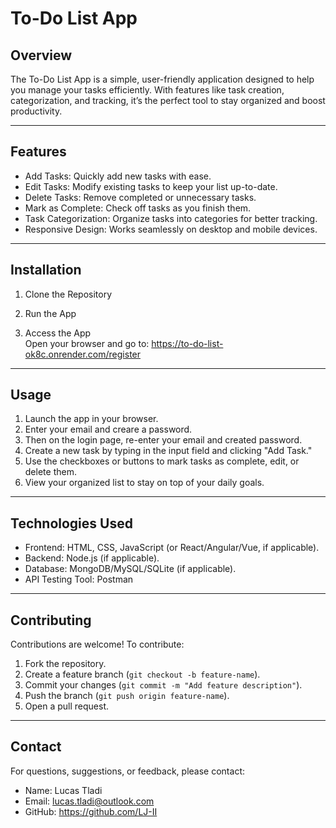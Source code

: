 # To-Do List App

## Overview  
The To-Do List App is a simple, user-friendly application designed to help you manage your tasks efficiently. With features like task creation, categorization, and tracking, it’s the perfect tool to stay organized and boost productivity.

---

## Features  
- Add Tasks: Quickly add new tasks with ease.  
- Edit Tasks: Modify existing tasks to keep your list up-to-date.  
- Delete Tasks: Remove completed or unnecessary tasks.  
- Mark as Complete: Check off tasks as you finish them.  
- Task Categorization: Organize tasks into categories for better tracking.  
- Responsive Design: Works seamlessly on desktop and mobile devices.  

---

## Installation  

1. Clone the Repository  
  
2. Run the App  

3. Access the App  
Open your browser and go to:
https://to-do-list-ok8c.onrender.com/register

---

## Usage  
1. Launch the app in your browser.
2. Enter your email and creare a password.
3. Then on the login page, re-enter your email and created password.
6. Create a new task by typing in the input field and clicking "Add Task."  
7. Use the checkboxes or buttons to mark tasks as complete, edit, or delete them.  
8. View your organized list to stay on top of your daily goals.

---

## Technologies Used  
- Frontend: HTML, CSS, JavaScript (or React/Angular/Vue, if applicable).  
- Backend: Node.js (if applicable).  
- Database: MongoDB/MySQL/SQLite (if applicable).
- API Testing Tool: Postman

---

## Contributing  
Contributions are welcome! To contribute:  
1. Fork the repository.  
2. Create a feature branch (`git checkout -b feature-name`).  
3. Commit your changes (`git commit -m "Add feature description"`).  
4. Push the branch (`git push origin feature-name`).  
5. Open a pull request.  

---


## Contact  
For questions, suggestions, or feedback, please contact:  
- Name: Lucas Tladi
- Email: lucas.tladi@outlook.com  
- GitHub: https://github.com/LJ-II
